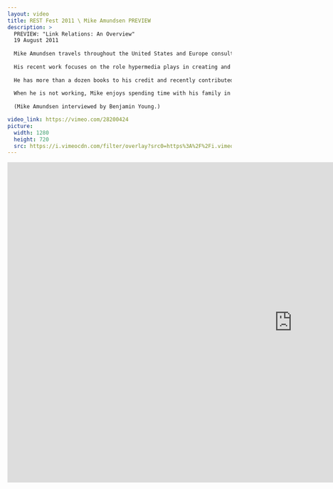 ```yaml
---
layout: video
title: REST Fest 2011 \ Mike Amundsen PREVIEW
description: >
  PREVIEW: "Link Relations: An Overview"
  19 August 2011
  
  Mike Amundsen travels throughout the United States and Europe consulting and speaking on a wide range of topics including distributed network architecture, Web application development, Cloud computing, and other subjects.
  
  His recent work focuses on the role hypermedia plays in creating and maintaining applications that can successfully evolve over time.
  
  He has more than a dozen books to his credit and recently contributed to the book "RESTful Web Services Cookbook" (by Subbu Allamaraju). He is currently working on a new book on designing and implementing Hypermedia APIs.
  
  When he is not working, Mike enjoys spending time with his family in Kentucky, USA.
  
  (Mike Amundsen interviewed by Benjamin Young.)

video_link: https://vimeo.com/28200424
picture:
  width: 1280
  height: 720
  src: https://i.vimeocdn.com/filter/overlay?src0=https%3A%2F%2Fi.vimeocdn.com%2Fvideo%2F187934408_1280x720.jpg&src1=http%3A%2F%2Ff.vimeocdn.com%2Fp%2Fimages%2Fcrawler_play.png
---
```

<iframe src="https://player.vimeo.com/video/28200424?title=0&byline=0&portrait=0&badge=0&autopause=0&player_id=0" width="1280" height="720" frameborder="0" title="REST Fest 2011 \ Mike Amundsen PREVIEW" webkitallowfullscreen mozallowfullscreen allowfullscreen></iframe>